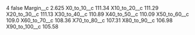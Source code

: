 <?xml version="1.0" encoding="UTF-8"?>
<CustomMetadata xmlns="http://soap.sforce.com/2006/04/metadata" xmlns:xsi="http://www.w3.org/2001/XMLSchema-instance" xmlns:xsd="http://www.w3.org/2001/XMLSchema">
    <label>4</label>
    <protected>false</protected>
    <values>
        <field>Margin__c</field>
        <value xsi:type="xsd:double">2.625</value>
    </values>
    <values>
        <field>X0_to_10__c</field>
        <value xsi:type="xsd:double">111.34</value>
    </values>
    <values>
        <field>X10_to_20__c</field>
        <value xsi:type="xsd:double">111.29</value>
    </values>
    <values>
        <field>X20_to_30__c</field>
        <value xsi:type="xsd:double">111.13</value>
    </values>
    <values>
        <field>X30_to_40__c</field>
        <value xsi:type="xsd:double">110.89</value>
    </values>
    <values>
        <field>X40_to_50__c</field>
        <value xsi:type="xsd:double">110.09</value>
    </values>
    <values>
        <field>X50_to_60__c</field>
        <value xsi:type="xsd:double">109.0</value>
    </values>
    <values>
        <field>X60_to_70__c</field>
        <value xsi:type="xsd:double">108.36</value>
    </values>
    <values>
        <field>X70_to_80__c</field>
        <value xsi:type="xsd:double">107.31</value>
    </values>
    <values>
        <field>X80_to_90__c</field>
        <value xsi:type="xsd:double">106.98</value>
    </values>
    <values>
        <field>X90_to_100__c</field>
        <value xsi:type="xsd:double">105.58</value>
    </values>
</CustomMetadata>

